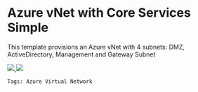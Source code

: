 # Azure vNet with Core Services Simple

<p>This template provisions an Azure vNet with 4 subnets: DMZ, ActiveDirectory, Management and Gateway Subnet</p>

<a href="https://azuredeploy.net/" target="_blank">
    <img src="https://azurecomcdn.azureedge.net/mediahandler/acomblog/media/Default/blog/deploybutton.png"/>
</a>


<a href="http://armviz.io/#/?load=https://raw.githubusercontent.com/nvcyberpro/AzureRMTemplates/master/vNet/vNet-Services-Simple/azuredeploy.json" target="_blank">
  <img src="http://armviz.io/visualizebutton.png"/>
</a>


`Tags: Azure Virtual Network`





